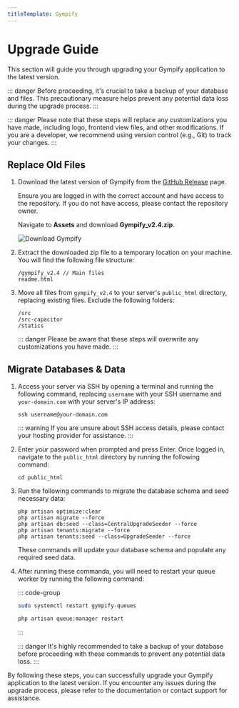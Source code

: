 ```yaml
---
titleTemplate: Gympify
---
```


# Upgrade Guide

This section will guide you through upgrading your Gympify application to the latest version.

::: danger
Before proceeding, it's crucial to take a backup of your database and files. This precautionary measure helps prevent any potential data loss during the upgrade process.
:::

::: danger
Please note that these steps will replace any customizations you have made, including logo, frontend view files, and other modifications. If you are a developer, we recommend using version control (e.g., Git) to track your changes.
:::

## Replace Old Files

1. Download the latest version of Gympify from the [GitHub Release](https://github.com/coders-tm/gympify/releases/latest) page.

    Ensure you are logged in with the correct account and have access to the repository. If you do not have access, please contact the repository owner.

    Navigate to **Assets** and download **Gympify_v2.4.zip**.

    ![Download Gympify](/gympify/release.jpg)

2. Extract the downloaded zip file to a temporary location on your machine. You will find the following file structure:

    ```
    /gympify_v2.4 // Main files
    readme.html
    ```

3. Move all files from `gympify_v2.4` to your server's `public_html` directory, replacing existing files. Exclude the following folders:
    ```
    /src
    /src-capacitor
    /statics
    ```

    ::: danger
    Please be aware that these steps will overwrite any customizations you have made.
    :::

## Migrate Databases & Data

1. Access your server via SSH by opening a terminal and running the following command, replacing `username` with your SSH username and `your-domain.com` with your server's IP address:

    ```
    ssh username@your-domain.com
    ```

    ::: warning
    If you are unsure about SSH access details, please contact your hosting provider for assistance.
    :::

2. Enter your password when prompted and press Enter. Once logged in, navigate to the `public_html` directory by running the following command:

    ```
    cd public_html
    ```

3. Run the following commands to migrate the database schema and seed necessary data:

    ```
    php artisan optimize:clear
    php artisan migrate --force
    php artisan db:seed --class=CentralUpgradeSeeder --force
    php artisan tenants:migrate --force
    php artisan tenants:seed --class=UpgradeSeeder --force
    ```
    
    These commands will update your database schema and populate any required seed data.

4. After running these commanda, you will need to restart your queue worker by running the following command:

    ::: code-group

    ```bash [VPS]
    sudo systemctl restart gympify-queues
    ```

    ```bash [cPanel]
    php artisan queue:manager restart
    ```

    :::

    ::: danger
    It's highly recommended to take a backup of your database before proceeding with these commands to prevent any potential data loss.
    :::


By following these steps, you can successfully upgrade your Gympify application to the latest version. If you encounter any issues during the upgrade process, please refer to the documentation or contact support for assistance.